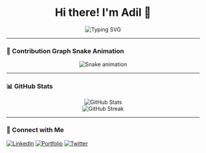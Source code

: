 <h1 align="center">Hi there! I'm Adil 👋</h1>

<p align="center">
  <img src="https://readme-typing-svg.herokuapp.com?font=Fira+Code&duration=3000&pause=1000&color=36BCF7&center=true&vCenter=true&width=435&lines=Web+Developer;MERN+Stack+Enthusiast;Building+Awesome+Projects" alt="Typing SVG">
</p>

---

### 🐍 Contribution Graph Snake Animation
<p align="center">
  <img src="https://github.com/Adilsheikhh/Adilsheikhh/dist/github-contribution-grid-snake.svg" alt="Snake animation">
</p>

---

### 📊 GitHub Stats
<p align="center">
  <img src="https://github-readme-stats.vercel.app/api?username=Adilsheikhh&show_icons=true&theme=tokyonight" alt="GitHub Stats">
  <br>
  <img src="https://github-readme-streak-stats.herokuapp.com/?user=Adilsheikhh&theme=tokyonight" alt="GitHub Streak">
</p>

---

### 🔗 Connect with Me
[![LinkedIn](https://img.shields.io/badge/LinkedIn-blue?style=for-the-badge&logo=linkedin)](https://linkedin.com/in/your-profile)
[![Portfolio](https://img.shields.io/badge/Portfolio-000?style=for-the-badge&logo=vercel)](https://your-portfolio.com)
[![Twitter](https://img.shields.io/badge/Twitter-1DA1F2?style=for-the-badge&logo=twitter)](https://twitter.com/your-handle)
